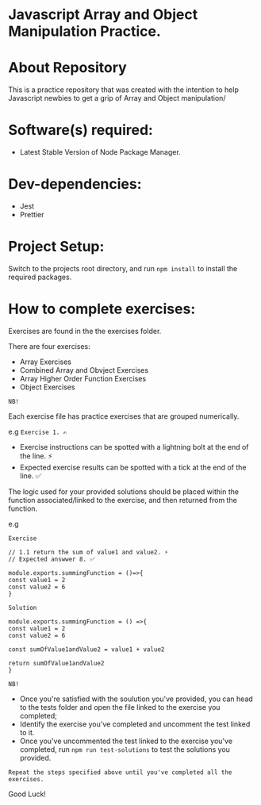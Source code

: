 # Javascript Array and Object Manipulation Practice.

# About Repository

This is a practice repository that was created with the intention to help Javascript newbies to get a grip of Array and Object manipulation/

# Software(s) required:

* Latest Stable Version of Node Package Manager.

# Dev-dependencies:

* Jest
* Prettier

# Project Setup:

Switch to the projects root directory, and run `npm install` to install the required packages.

# How to complete exercises:

Exercises are found in the the exercises folder.

There are four exercises:
* Array Exercises
* Combined Array and Obvject Exercises
* Array Higher Order Function Exercises
* Object Exercises

`NB!`

Each exercise file has practice exercises that are grouped numerically.

e.g `Exercise 1. ✍`

* Exercise instructions can be spotted with a lightning bolt at the end of the line. ⚡
* Expected exercise results can be spotted with a tick at the end of the line. ✅

The logic used for your provided solutions should be placed within the function associated/linked to the exercise, and then returned from the function.

e.g

`Exercise`

```
// 1.1 return the sum of value1 and value2. ⚡
// Expected answwer 8. ✅

module.exports.summingFunction = ()=>{
const value1 = 2
const value2 = 6
}
```

`Solution`

```
module.exports.summingFunction = () =>{
const value1 = 2
const value2 = 6

const sumOfValue1andValue2 = value1 + value2

return sumOfValue1andValue2
}
```

`NB!`

* Once you're satisfied with the soulution you've provided, you can head to the tests folder and open the file linked to the exercise you completed;
* Identify the exercise you've completed and uncomment the test linked to it.
* Once you've uncommented the test linked to the exercise you've completed, run `npm run test-solutions` to test the solutions you provided.

`Repeat the steps specified above until you've completed all the exercises.`

Good Luck!

